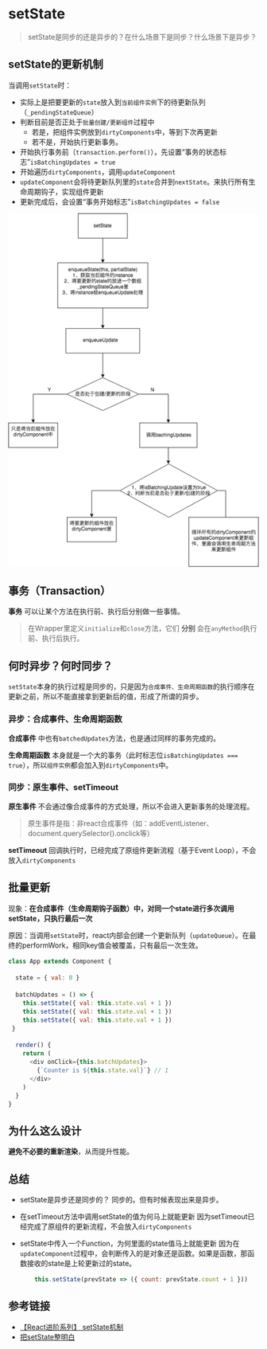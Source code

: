 # setState
> setState是同步的还是异步的？在什么场景下是同步？什么场景下是异步？

## setState的更新机制
当调用`setState`时：
 - 实际上是把要更新的`state`放入到`当前组件实例`下的待更新队列（`_pendingStateQueue`）
 - 判断目前是否正处于`批量创建/更新组件`过程中
    - 若是，把组件实例放到`dirtyComponents`中，等到下次再更新
    - 若不是，开始执行更新事务。
 - 开始执行事务前（`transaction.perform()`），先设置“事务的状态标志”`isBatchingUpdates = true`
 - 开始遍历`dirtyComponents`，调用`updateComponent`
 - `updateComponent`会将待更新队列里的`state`合并到`nextState`。来执行所有生命周期钩子，实现组件更新
 - 更新完成后，会设置“事务开始标志”`isBatchingUpdates = false`

 ![alt](./img/img-1.png)

## 事务（Transaction）
**事务** 可以让某个方法在执行前、执行后分别做一些事情。
> 在Wrapper里定义`initialize`和`close`方法，它们 **分别** 会在`anyMethod`执行前、执行后执行。

## 何时异步？何时同步？
`setState`本身的执行过程是同步的，只是因为`合成事件、生命周期函数`的执行顺序在更新之前，所以不能直接拿到更新后的值，形成了所谓的异步。

### 异步：合成事件、生命周期函数
**合成事件** 中也有`batchedUpdates`方法，也是通过同样的事务完成的。

**生命周期函数** 本身就是一个大的事务（此时标志位`isBatchingUpdates === true`），所以`组件实例`都会加入到`dirtyComponents`中。

### 同步：原生事件、setTimeout
**原生事件** 不会通过像合成事件的方式处理，所以不会进入更新事务的处理流程。
> 原生事件是指：非react合成事件（如：addEventListener、document.querySelector().onclick等）

**setTimeout** 回调执行时，已经完成了原组件更新流程（基于Event Loop），不会放入`dirtyComponents`

## 批量更新
现象：**在合成事件（生命周期钩子函数）中，对同一个state进行多次调用setState，只执行最后一次**

原因：当调用`setState`时，react内部会创建一个更新队列（`updateQueue`）。在最终的performWork，相同key值会被覆盖，只有最后一次生效。

```js
class App extends Component {

  state = { val: 0 }

  batchUpdates = () => {
    this.setState({ val: this.state.val + 1 })
    this.setState({ val: this.state.val + 1 })
    this.setState({ val: this.state.val + 1 })
 }

  render() {
    return (
      <div onClick={this.batchUpdates}>
        {`Counter is ${this.state.val}`} // 1
      </div>
    )
  }
}
```

## 为什么这么设计
**避免不必要的重新渲染**，从而提升性能。

## 总结
 - setState是异步还是同步的？
    同步的。但有时候表现出来是异步。

 - 在setTimeout方法中调用setState的值为何马上就能更新
    因为setTimeout已经完成了原组件的更新流程，不会放入`dirtyComponents`

 - setState中传入一个Function，为何里面的state值马上就能更新
    因为在`updateComponent`过程中，会判断传入的是对象还是函数。如果是函数，那函数接收的state是上轮更新过的state。
    ```js
        this.setState(prevState => ({ count: prevState.count + 1 }))
    ```


## 参考链接
 - [【React进阶系列】 setState机制](https://segmentfault.com/a/1190000016805467#item-7)
 - [把setState整明白](https://www.jianshu.com/p/885743d7a094)